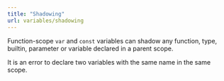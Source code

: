 ```yaml
---
title: "Shadowing"
url: variables/shadowing
---
```


Function-scope `var` and `const` variables can shadow any function, type, builtin, parameter or variable declared in a parent scope.

It is an error to declare two variables with the same name in the same scope.
